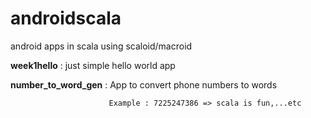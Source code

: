 androidscala
===================

android apps in scala using scaloid/macroid

**week1hello** : just simple hello world app

**number_to_word_gen** : App to convert phone numbers to words 

                          Example : 7225247386 => scala is fun,...etc
